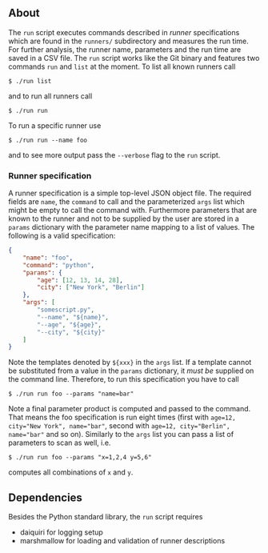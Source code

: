 ## About

The `run` script executes commands described in *runner* specifications which
are found in the `runners/` subdirectory and measures the run time. For further
analysis, the runner name, parameters and the run time are saved in a CSV file.
The `run` script works like the Git binary and features two commands `run` and
`list` at the moment. To list all known runners call

    $ ./run list

and to run all runners call

    $ ./run run

To run a specific runner use

    $ ./run run --name foo

and to see more output pass the `--verbose` flag to the `run` script.


### Runner specification

A runner specification is a simple top-level JSON object file. The required
fields are `name`, the `command` to call and the parameterized `args` list which
might be empty to call the command with. Furthermore parameters that are known
to the runner and not to be supplied by the user are stored in a `params`
dictionary with the parameter name mapping to a list of values. The following is
a valid specification:

```json
{
    "name": "foo",
    "command": "python",
    "params": {
        "age": [12, 13, 14, 28],
        "city": ["New York", "Berlin"]
    },
    "args": [
        "somescript.py",
        "--name", "${name}",
        "--age", "${age}",
        "--city", "${city}"
    ]
}
```

Note the templates denoted by `${xxx}` in the `args` list. If a template cannot
be substituted from a value in the `params` dictionary, it *must be* supplied on
the command line. Therefore, to run this specification you have to call

    $ ./run run foo --params "name=bar"

Note a final parameter product is computed and passed to the command. That means
the foo specification is run eight times (first with `age=12, city="New York",
name="bar"`, second with `age=12, city="Berlin", name="bar"` and so on).
Similarly to the `args` list you can pass a list of parameters to scan as well,
i.e.

    $ ./run run foo --params "x=1,2,4 y=5,6"

computes all combinations of `x` and `y`.


## Dependencies

Besides the Python standard library, the `run` script requires

* daiquiri for logging setup
* marshmallow for loading and validation of runner descriptions
